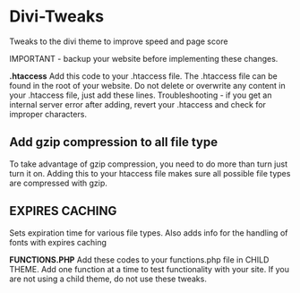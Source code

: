 # Divi-Tweaks
Tweaks to the divi theme to improve speed and page score

IMPORTANT - backup your website before implementing these changes.

**.htaccess**
Add this code to your .htaccess file. The .htaccess file can be found in the root of your website. Do not delete or overwrite any content in your .htaccess file, just add these lines.
Troubleshooting - if you get an internal server error after adding, revert your .htaccess and check for improper characters.

## Add gzip compression to all file type ##
To take advantage of gzip compression, you need to do more than turn just turn it on. Adding this to your htaccess file makes sure all possible file types are compressed with gzip.

## EXPIRES CACHING ##
Sets expiration time for various file types. Also adds info for the handling of fonts with expires caching

**FUNCTIONS.PHP**
Add these codes to your functions.php file in CHILD THEME.  Add one function at a time to test functionality with your site. If you are not using a child theme, do not use these tweaks.  

